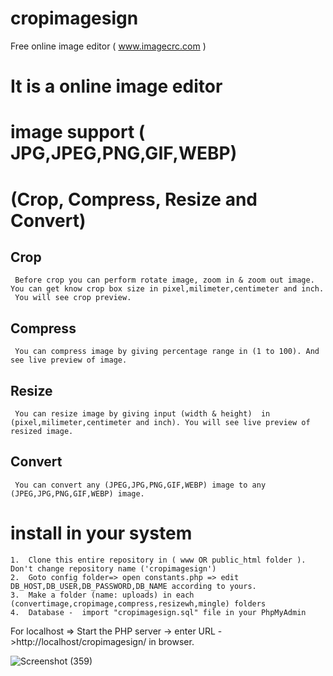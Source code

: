 # cropimagesign
 Free online image editor  ( www.imagecrc.com )
 
 # It is a online image editor 
 
 # image support ( JPG,JPEG,PNG,GIF,WEBP)
 
 # (Crop, Compress, Resize and Convert)
 
  ## Crop
     Before crop you can perform rotate image, zoom in & zoom out image. You can get know crop box size in pixel,milimeter,centimeter and inch.
     You will see crop preview.
     
  ## Compress
     You can compress image by giving percentage range in (1 to 100). And see live preview of image.
     
  ## Resize
     You can resize image by giving input (width & height)  in  (pixel,milimeter,centimeter and inch). You will see live preview of resized image.
     
  ## Convert 
     You can convert any (JPEG,JPG,PNG,GIF,WEBP) image to any (JPEG,JPG,PNG,GIF,WEBP) image.
     
    
    
 # install in your system
     
    1.  Clone this entire repository in ( www OR public_html folder ). Don't change repository name ('cropimagesign')
    2.  Goto config folder=> open constants.php => edit DB_HOST,DB_USER,DB_PASSWORD,DB_NAME according to yours.
    3.  Make a folder (name: uploads) in each (convertimage,cropimage,compress,resizewh,mingle) folders 
    4.  Database -  import "cropimagesign.sql" file in your PhpMyAdmin 
    
   For localhost => Start the PHP server -> enter URL ->http://localhost/cropimagesign/  in browser.
  
  
  
  
  ![Screenshot (359)](https://user-images.githubusercontent.com/60191225/156393556-245382b1-4d5b-4edd-83c3-4a1ad2454cc9.png)

   
   
 
 
 
     
  
 
